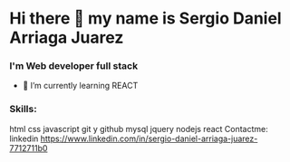 # Hi there 👋 my name is Sergio Daniel Arriaga Juarez
### I'm Web developer full stack
- 🌱 I’m currently learning REACT

### Skills:
html
css
javascript
git y github
mysql
jquery
nodejs
react
Contactme: linkedin https://www.linkedin.com/in/sergio-daniel-arriaga-juarez-7712711b0
